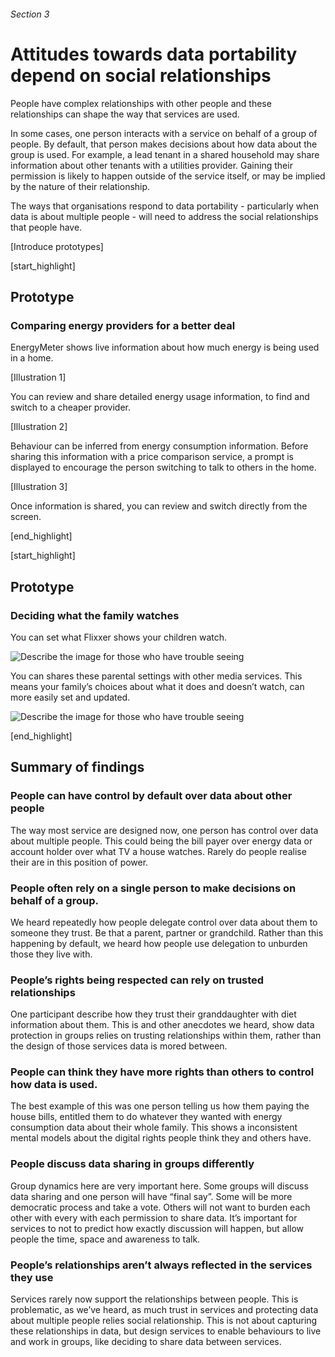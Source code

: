 ###### Section 3
# Attitudes towards data portability depend on social relationships

People have complex relationships with other people and these relationships can shape the way that services are used.

In some cases, one person interacts with a service on behalf of a group of people. By default, that person makes decisions about how data about the group is used. For example, a lead tenant in a shared household may share information about other tenants with a utilities provider. Gaining their permission is likely to happen outside of the service itself, or may be implied by the nature of their relationship.

The ways that organisations respond to data portability - particularly when data is about multiple people - will need to address the social relationships that people have.

[Introduce prototypes]


[start_highlight]

## Prototype
### Comparing energy providers for a better deal

EnergyMeter shows live information about how much energy is being used in a home.

[Illustration 1]

You can review and share detailed energy usage information, to find and switch to a cheaper provider.

[Illustration 2]

Behaviour can be inferred from energy consumption information. Before sharing this information with a price comparison service, a prompt is displayed to encourage the person switching to talk to others in the home.

[Illustration 3]

Once information is shared, you can review and switch directly from the screen.


[end_highlight]

[start_highlight]

## Prototype 
### Deciding what the family watches

You can set what Flixxer shows your children watch.

![Describe the image for those who have trouble seeing](http://s3-eu-west-1.amazonaws.com/projectsbyif.com/longform/dataportability.projectsbyif.com/Parental-Controls_Mockup_1_3-2_v1.jpg)

You can shares these parental settings with other media services. This means your family’s choices about what it does and doesn’t watch, can more easily set and updated.

![Describe the image for those who have trouble seeing](http://s3-eu-west-1.amazonaws.com/projectsbyif.com/longform/dataportability.projectsbyif.com/Parental-Controls_Mockup_2_3-2_v1.jpg)

[end_highlight]

## Summary of findings

### People can have control by default over data about other people
The way most service are designed now, one person has control over data about multiple people. This could being the bill payer over energy data or account holder over what TV a house watches. Rarely do people realise their are in this position of power. 

### People often rely on a single person to make decisions on behalf of a group.
We heard repeatedly how people delegate control over data about them to someone they trust. Be that a parent, partner or grandchild. Rather than this happening by default, we heard how people use delegation to unburden those they live with. 

### People’s rights being respected can rely on trusted relationships
One participant describe how they trust their granddaughter with diet information about them. This is and other anecdotes we heard, show data protection in groups relies on trusting relationships within them, rather than the design of those services data is mored between. 

### People can think they have more rights than others to control how data is used.
The best example of this was one person telling us how them paying the house bills, entitled them to do whatever they wanted with energy consumption data about their whole family. This shows a inconsistent mental models about the digital rights people think they and others have.

### People discuss data sharing in groups differently
Group dynamics here are very important here. Some groups will discuss data sharing and one person will have “final say”. Some will be more democratic process and take a vote. Others will not want to burden each other with every with each permission to share data. It’s important for services to not to predict how exactly discussion will happen, but allow people the time, space and awareness to talk. 

### People’s relationships aren’t always reflected in the services they use
Services rarely now support the relationships between people. This is problematic, as we’ve heard, as much trust in services and protecting data about multiple people relies social relationship. This is not about capturing these relationships in data, but design services to enable behaviours to live and work in groups, like deciding to share data between services. 
